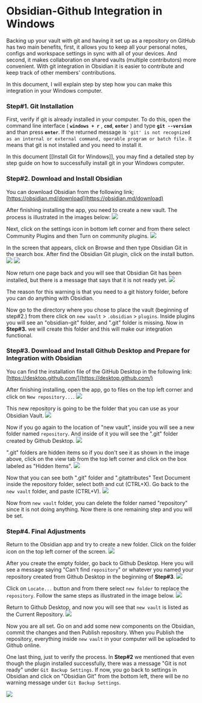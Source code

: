 # Obsidian-Github Integration in Windows

Backing up your vault with git and having it set up as a repository on GitHub has two main benefits, first, it allows you to keep all your personal notes, configs and workspace settings in sync with all of your devices. And second, it makes collaboration on shared vaults (multiple contributors) more convenient. With git integration in Obsidian it is easier to contribute and keep track of other members' contributions. 

In this document, I will explain step by step how you can make this integration in your Windows computer.

### Step#1. Git Installation 
First, verify if git is already installed in your computer. To do this, open the command line interface ( **`windows + r`** , **`cmd`**, **`enter`** ) and type **`git --version`** and than press **`enter`**. 
If the returned message is `'git' is not recognized as an internal or external command, operable program or batch file.` it means that git is not installed and you need to install it. 

In this document [[Install Git for Windows]], you may find a detailed step by step guide on how to successfully install git in your Windows computer.

### Step#2. Download and Install Obsidian 

You can download Obsidian from the following link; [https://obsidian.md/download](https://obsidian.md/download)

After finishing installing the app, you need to create a new vault. The process is illustrated in the images below:
![](../../images/obsidian-integration/create-vault.png)

Next, click on the settings icon in bottom left corner and from there select Community Plugins and then Turn on community plugins.
![](../../images/obsidian-integration/git-plugin.png)

In the screen that appears, click on Browse and then type Obsidian Git in the search box. After find the Obsidian Git plugin, click on the install button.
![](../../images/obsidian-integration/browse-plugins.png)
![](../../images/obsidian-integration/obsidian-git-plugin.png)

Now return one page back and you will see that Obsidian Git has been installed, but there is a message that says that it is not ready yet.
![](../../images/obsidian-integration/git-not-ready.png)

The reason for this warning is that you need to a git history folder, before you can do anything with Obsidian. 

Now go to the directory where you chose to place the vault (beginning of step#2.) from there click on `new vault` > `.obsidian` > `plugins`. Inside plugins you will see an "obsidian-git" folder, and ".git" folder is missing. Now in **Step#3.** we will create this folder and this will make our integration functional. 

### Step#3. Download and Install Github Desktop and Prepare for Integration with Obsidian

You can find the installation file of the GitHub Desktop in the following link: [https://desktop.github.com/](https://desktop.github.com/)

After finishing installing, open the app, go to files on the top left corner and click on `New repository...`.
![](../../images/obsidian-integration/new-repository.png)

This new repository is going to be the folder that you can use as your Obsidian Vault.
![](../../images/obsidian-integration/repo-creation.png)

Now if you go again to the location of "new vault", inside you will see a new folder named `repository`. And inside of it you will see the ".git" folder created by Github Desktop.
![](../../images/obsidian-integration/inside-repository-folder.png)

".git" folders are hidden items so if you don't see it as shown in the image above, click on the view tab from the top left corner and click on the box labeled as "Hidden Items".
![](../../images/obsidian-integration/view-hidden-items.png)

Now that you can see both ".git" folder and ".gitattributes" Text Document inside the repository folder, select both and cut (CTRL+X). 
Go back to the `new vault` folder, and paste (CTRL+V).
![](../../images/obsidian-integration/new-vault-modified.png)

Now from `new vault` folder, you can delete the folder named "repository" since it is not doing anything. Now there is one remaining step and you will be set.

### Step#4. Final Adjustments  

Return to the Obsidian app and try to create a new folder. Click on the folder icon on the top left corner of the screen.
![](../../images/obsidian-integration/new-folder-inside-vault.png)

After you create the empty folder, go back to Github Desktop. Here you will see a message saying "Can't find `repository`" or whatever you named your repository created from Github Desktop in the beginning of **Step#3**.
![](../../images/obsidian-integration/cant-locate-repository.png)

Click on `Locate...` button and from there select `new folder` to replace the `repository`. Follow the same steps as illustrated in the image below.
![](../../images/obsidian-integration/relocate-new-vault.png)

Return to Github Desktop, and now you will see that `new vault` is listed as the Current Repository.
![](../../images/obsidian-integration/changed-current-repository.png) 

Now you are all set. Go on and add some new components on the Obsidian, commit the changes and then Publish repository. When you Publish the repository, everything inside `new vault` in your computer will be uploaded to Github online. 

One last thing, just to verify the process. In **Step#2** we mentioned that even though the plugin installed successfully, there was a message "Git is not ready" under `Git Backup Settings`. If now, you go back to settings in Obsidian and click on "Obsidian Git" from the bottom left, there will be no warning message under `Git Backup Settings`.

![](../../images/obsidian-integration/obsidian-git-successful.png)

